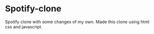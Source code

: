 # Spotify-clone
 Spotify clone with some changes of my own.
Made this clone using html css and javascript.


